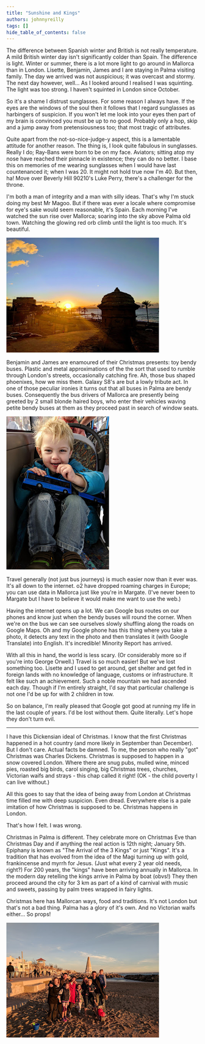 ```yaml
---
title: "Sunshine and Kings"
authors: johnnyreilly
tags: []
hide_table_of_contents: false
---
```

The difference between Spanish winter and British is not really temperature. A mild British winter day isn't significantly colder than Spain. The difference is light. Winter or summer, there is a lot more light to go around in Mallorca than in London. Lisette, Benjamin, James and I are staying in Palma visiting family. The day we arrived was not auspicious; it was overcast and stormy. The next day however, well... As I looked around I realised I was squinting. The light was too strong. I haven't squinted in London since October.

So it's a shame I distrust sunglasses. For some reason I always have. If the eyes are the windows of the soul then it follows that I regard sunglasses as harbingers of suspicion. If you won't let me look into your eyes then part of my brain is convinced you must be up to no good. Probably only a hop, skip and a jump away from pretensiousness too; that most tragic of attributes.

Quite apart from the not-so-nice-judge-y aspect, this is a lamentable attitude for another reason. The thing is, I look quite fabulous in sunglasses. Really I do; Ray-Bans were born to be on my face. Aviators; sitting atop my nose have reached their pinnacle in existence; they can do no better. I base this on memories of me wearing sunglasses when I would have last countenanced it; when I was 20. It might not hold true now I'm 40. But then, ha! Move over Beverly Hill 90210's Luke Perry, there's a challenger for the throne.

I'm both a man of integrity and a man with silly ideas. That's why I'm stuck doing my best Mr Magoo. But if there was ever a locale where compromise for eye's sake would seem reasonable, it's Spain. Each morning I've watched the sun rise over Mallorca; soaring into the sky above Palma old town. Watching the glowing red orb climb until the light is too much. It's beautiful.

![](Dawn-in-Palma-Old-Town.jpg)

Benjamin and James are enamoured of their Christmas presents: toy bendy buses. Plastic and metal approximations of the the sort that used to rumble through London's streets, occasionally catching fire. Ah, those bus shaped phoenixes, how we miss them. Galaxy S8's are but a lowly tribute act. In one of those peculiar ironies it turns out that all buses in Palma are bendy buses. Consequently the bus drivers of Mallorca are presently being greeted by 2 small blonde haired boys, who enter their vehicles waving petite bendy buses at them as they proceed past in search of window seats.

![](James-on-a-bendy-bus-with-a-bendy-bus.jpg)

Travel generally (not just bus journeys) is much easier now than it ever was. It's all down to the internet. o2 have dropped roaming charges in Europe; you can use data in Mallorca just like you're in Margate. (I've never been to Margate but I have to believe it would make me want to use the web.)

Having the internet opens up a lot. We can Google bus routes on our phones and know just when the bendy buses will round the corner. When we're on the bus we can see ourselves slowly shuffling along the roads on Google Maps. Oh and my Google phone has this thing where you take a photo, it detects any text in the photo and then translates it (with Google Translate) into English. It's incredible! Minority Report has arrived.

With all this in hand, the world is less scary. (Or considerably more so if you're into George Orwell.) Travel is so much easier! But we've lost something too. Lisette and I used to get around, get shelter and get fed in foreign lands with no knowledge of language, customs or infrastructure. It felt like such an achievement. Such a noble mountain we had ascended each day. Though if I'm entirely straight, I'd say that particular challenge is not one I'd be up for with 2 children in tow.

So on balance, I'm really pleased that Google got good at running my life in the last couple of years. I'd be lost without them. Quite literally. Let's hope they don't turn evil.

---

I have this Dickensian ideal of Christmas. I know that the first Christmas happened in a hot country (and more likely in September than December). But I don't care. Actual facts be damned. To me, the person who really "got" Christmas was Charles Dickens. Christmas is supposed to happen in a snow covered London. Where there are snug pubs, mulled wine, minced pies, roasted big birds, carol singing, big Christmas trees, churches, Victorian waifs and strays - this chap called it right! (OK - the child poverty I can live without.)

All this goes to say that the idea of being away from London at Christmas time filled me with deep suspicion. Even dread. Everywhere else is a pale imitation of how Christmas is supposed to be. Christmas happens in London.

That's how I felt. I was wrong.

Christmas in Palma is different. They celebrate more on Christmas Eve than Christmas Day and if anything the real action is 12th night; January 5th. Epiphany is known as "The Arrival of the 3 Kings" or just "Kings". It's a tradition that has evolved from the idea of the Magi turning up with gold, frankincense and myrrh for Jesus. (Just what every 2 year old needs, right?) For 200 years, the "kings" have been arriving annually in Mallorca. In the modern day retelling the kings arrive in Palma by boat (obvs!) They then proceed around the city for 3 km as part of a kind of carnival with music and sweets, passing by palm trees wrapped in fairy lights.

Christmas here has Mallorcan ways, food and traditions. It's not London but that's not a bad thing. Palma has a glory of it's own. And no Victorian waifs either... So props!

![](Family-in-El-Molinar.jpg)


